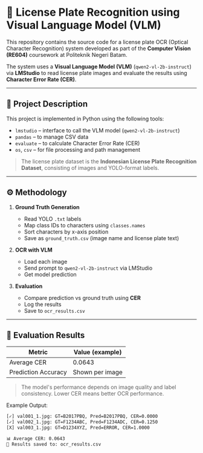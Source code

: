 # 🧠 License Plate Recognition using Visual Language Model (VLM)

This repository contains the source code for a license plate OCR (Optical Character Recognition) system developed as part of the **Computer Vision (RE604)** coursework at Politeknik Negeri Batam.

The system uses a **Visual Language Model (VLM)** (`qwen2-vl-2b-instruct`) via **LMStudio** to read license plate images and evaluate the results using **Character Error Rate (CER)**.

---

## 📌 Project Description

This project is implemented in Python using the following tools:

- `lmstudio` – interface to call the VLM model (`qwen2-vl-2b-instruct`)
- `pandas` – to manage CSV data
- `evaluate` – to calculate Character Error Rate (CER)
- `os`, `csv` – for file processing and path management

> The license plate dataset is the **Indonesian License Plate Recognition Dataset**, consisting of images and YOLO-format labels.

---

## ⚙️ Methodology

1. **Ground Truth Generation**
   - Read YOLO `.txt` labels
   - Map class IDs to characters using `classes.names`
   - Sort characters by x-axis position
   - Save as `ground_truth.csv` (image name and license plate text)

2. **OCR with VLM**
   - Load each image
   - Send prompt to `qwen2-vl-2b-instruct` via LMStudio
   - Get model prediction

3. **Evaluation**
   - Compare prediction vs ground truth using **CER**
   - Log the results
   - Save to `ocr_results.csv`

---

## 🧪 Evaluation Results

| Metric              | Value (example) |
|---------------------|-----------------|
| Average CER         | 0.0643          |
| Prediction Accuracy | Shown per image |

> The model's performance depends on image quality and label consistency. Lower CER means better OCR performance.

Example Output:

```bash
[✓] val001_1.jpg: GT=B2017PBQ, Pred=B2017PBQ, CER=0.0000
[✓] val002_1.jpg: GT=F1234ABC, Pred=F1234ADC, CER=0.1250
[X] val003_1.jpg: GT=D1234XYZ, Pred=ERROR, CER=1.0000

📊 Average CER: 0.0643
📁 Results saved to: ocr_results.csv
